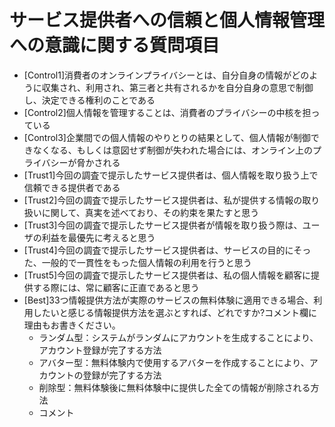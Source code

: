 # サービス提供者への信頼と個人情報管理への意識に関する質問項目
- [Control1]消費者のオンラインプライバシーとは、自分自身の情報がどのように収集され、利用され、第三者と共有されるかを自分自身の意思で制御し、決定できる権利のことである
- [Control2]個人情報を管理することは、消費者のプライバシーの中核を担っている
- [Control3]企業間での個人情報のやりとりの結果として、個人情報が制御できなくなる、もしくは意図せず制御が失われた場合には、オンライン上のプライバシーが脅かされる
- [Trust1]今回の調査で提示したサービス提供者は、個人情報を取り扱う上で信頼できる提供者である
- [Trust2]今回の調査で提示したサービス提供者は、私が提供する情報の取り扱いに関して、真実を述べており、その約束を果たすと思う
- [Trust3]今回の調査で提示したサービス提供者が情報を取り扱う際は、ユーザの利益を最優先に考えると思う
- [Trust4]今回の調査で提示したサービス提供者は、サービスの目的にそった、一般的で一貫性をもった個人情報の利用を行うと思う
- [Trust5]今回の調査で提示したサービス提供者は、私の個人情報を顧客に提供する際には、常に顧客に正直であると思う
- [Best]33つ情報提供方法が実際のサービスの無料体験に適用できる場合、利用したいと感じる情報提供方法を選ぶとすれば、どれですか?コメント欄に理由もお書きください。
    - ランダム型：システムがランダムにアカウントを生成することにより、アカウント登録が完了する方法
    - アバター型：無料体験内で使用するアバターを作成することにより、アカウントの登録が完了する方法
    - 削除型：無料体験後に無料体験中に提供した全ての情報が削除される方法
    - コメント